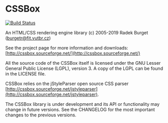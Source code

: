 CSSBox
======

[![Build Status](https://travis-ci.org/radkovo/CSSBox.png)](https://travis-ci.org/radkovo/CSSBox)

An HTML/CSS rendering engine library
(c) 2005-2019 Radek Burget (burgetr@fit.vutbr.cz)

See the project page for more information and downloads:
[http://cssbox.sourceforge.net/](http://cssbox.sourceforge.net/)

All the source code of the CSSBox itself is licensed under the GNU Lesser General
Public License (LGPL), version 3. A copy of the LGPL can be found 
in the LICENSE file.

CSSBox relies on the jStyleParser open source CSS parser 
[http://cssbox.sourceforge.net/jstyleparser](http://cssbox.sourceforge.net/jstyleparser).

The CSSBox library is under development and its API or functionality may change in future versions.
See the CHANGELOG for the most important changes to the previous versions.
